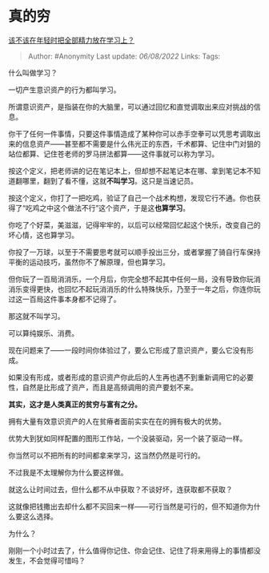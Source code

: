 # 真的穷
[该不该在年轻时把全部精力放在学习上？](https://www.zhihu.com/question/412567373/answer/2601041841)

> Author: #Anonymity
> Last update: *06/08/2022*
> Links:
> Tags:

什么叫做学习？

一切产生意识资产的行为都叫学习。

所谓意识资产，是指装在你的大脑里，可以通过回忆和直觉调取出来应对挑战的信息。

你干了任何一件事情，只要这件事情造成了某种你可以赤手空拳可以凭思考调取出来的信息资产——甚至都不需要是什么伟光正的东西，千术都算、记住中门对狙的站位都算、记住苍老师的罗马拼法都算——这件事就可以称为学习。

按这个定义，把老师讲的记在笔记本上，但却想不起笔记本在哪、拿到笔记本不知道翻哪里，翻到了看不懂，这就**不叫学习**。这只是当速记员。

按这个定义，你打了一把吃鸡，验证了自己一个战术构想，发现它行不通。你也获得了“吃鸡之中这个做法不行”这个资产，于是这**也算学习**。

你吃了个好菜，美滋滋，记得牢牢的，以后可以经常回忆起这个快乐，改变自己的坏心情，这也算学习。

你投了一万球，以至于不需要思考就可以顺手投出三分，或者掌握了骑自行车保持平衡的运动技巧，虽然你不了解原理，但也算学习。

但你玩了一百局消消乐，一个月后，你完全想不起其中任何一局，没有导致你玩消消乐变得更快，也回忆不起玩消消乐的什么特殊快乐，乃至于一年之后，你连你玩过这一百局这件事本身都不记得了。

那这就不叫学习。

可以算纯娱乐、消费。

现在问题来了——一段时间你体验过了，要么它形成了意识资产，要么它没有形成。

如果没有形成，或者形成的意识资产你此后的人生再也遇不到重新调用它的必要性，自然是比形成了资产，而且是高频调用的资产要划不来。

**其实，这才是人类真正的贫穷与富有之分。**

拥有大量有效意识资产的人在贫瘠者面前实实在在的拥有极大的优势。

优势大到犹如同样配置的图形工作站，一个没装驱动，另一个装了驱动一样。

你当然可以不把所有的时间都拿来学习，这当然仍然是可行的。

不过我是不太理解你为什么要这样做。

就这么让时间过去，但什么都不从中获取？不谈好坏，连获取都不获取？

这就像把钱撒出去却什么都不买回来一样——可行当然是可行的，但不知道你为什么要这么选择。

为什么？

刚刚一个小时过去了，什么值得你记住、你会记住、记住了将来用得上的事情都没发生，不会觉得可惜吗？

